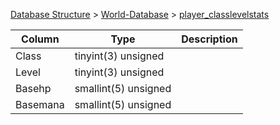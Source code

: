 [Database Structure](Database-Structure) > [World-Database](World-Database) > [player_classlevelstats](player_classlevelstats)

Column | Type | Description
--- | --- | ---
Class | tinyint(3) unsigned | 
Level | tinyint(3) unsigned | 
Basehp | smallint(5) unsigned | 
Basemana | smallint(5) unsigned | 
